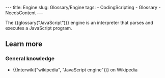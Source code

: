 --- title: Engine slug: Glossary/Engine tags: - CodingScripting - Glossary - NeedsContent ---

The {{glossary("JavaScript")}} engine is an interpreter that parses and executes a JavaScript program.

Learn more
----------

### General knowledge

-   {{Interwiki("wikipedia", "JavaScript engine")}} on Wikipedia
